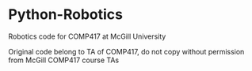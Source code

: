 # Python-Robotics
Robotics code for COMP417 at McGill University

Original code belong to TA of COMP417, do not copy without permission from McGill COMP417 course TAs
